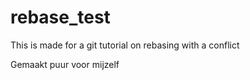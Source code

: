 # rebase_test

This is made for a git tutorial on rebasing with a conflict

Gemaakt puur voor mijzelf
